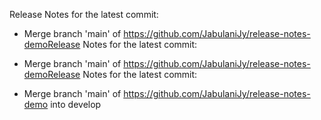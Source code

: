 Release Notes for the latest commit:

- Merge branch 'main' of https://github.com/JabulaniJy/release-notes-demoRelease Notes for the latest commit:

- Merge branch 'main' of https://github.com/JabulaniJy/release-notes-demoRelease Notes for the latest commit:

- Merge branch 'main' of https://github.com/JabulaniJy/release-notes-demo into develop